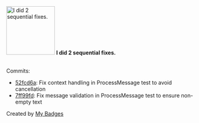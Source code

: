<img src="https://my-badges.github.io/my-badges/fix-2.png" alt="I did 2 sequential fixes." title="I did 2 sequential fixes." width="128">
<strong>I did 2 sequential fixes.</strong>
<br><br>

Commits:

- <a href="https://github.com/ksysoev/help-my-pet/commit/52fcd6a6b1644549362093b4c8355bbb5d106e99">52fcd6a</a>: Fix context handling in ProcessMessage test to avoid cancellation
- <a href="https://github.com/ksysoev/help-my-pet/commit/7ff99fd78ffee125232467ee29a7a49e0b357d3e">7ff99fd</a>: Fix message validation in ProcessMessage test to ensure non-empty text


Created by <a href="https://github.com/my-badges/my-badges">My Badges</a>
